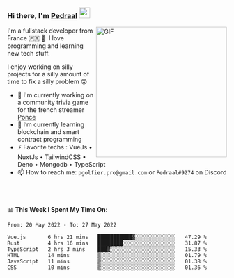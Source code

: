 ### Hi there, I'm <a href="https://pedraal.dev" target="_blank">Pedraal</a> <img src="https://media.giphy.com/media/hvRJCLFzcasrR4ia7z/giphy.gif" width="25px">
<img align="right" alt="GIF" src="https://pedraal.dev/avatar.png" width="300" height="300" />

I'm a fullstack developer from France 🇫🇷 🥖 &nbsp;I love programming and learning new
tech stuff.

I enjoy working on silly projects for a silly amount of time to fix a silly problem 🙃

- 🔭  I'm currently working on a community trivia game for the french streamer <a href="https://twitch.tv/ponce" target="_blank">Ponce</a>
- 🌱 I’m currently learning blockchain and smart contract programming
- ⚡ Favorite techs : VueJs &bull; NuxtJs &bull; TailwindCSS &bull; Deno &bull; Mongodb &bull; TypeScript
- 📫 How to reach me: `pgolfier.pro@gmail.com` or `Pedraal#9274` on Discord

<br>
<br>

📊 **This Week I Spent My Time On:**
<!--START_SECTION:waka-->

```text
From: 20 May 2022 - To: 27 May 2022

Vue.js       6 hrs 21 mins   ███████████▓░░░░░░░░░░░░░   47.29 %
Rust         4 hrs 16 mins   ████████░░░░░░░░░░░░░░░░░   31.87 %
TypeScript   2 hrs 3 mins    ███▓░░░░░░░░░░░░░░░░░░░░░   15.33 %
HTML         14 mins         ▒░░░░░░░░░░░░░░░░░░░░░░░░   01.79 %
JavaScript   11 mins         ▒░░░░░░░░░░░░░░░░░░░░░░░░   01.38 %
CSS          10 mins         ▒░░░░░░░░░░░░░░░░░░░░░░░░   01.36 %
```

<!--END_SECTION:waka-->
